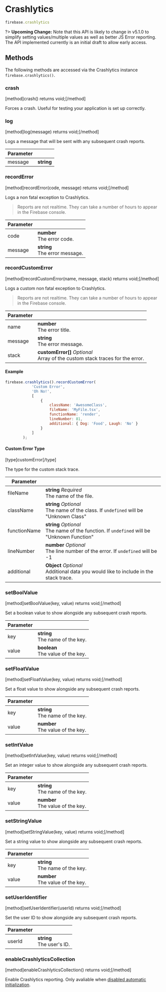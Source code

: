 # Crashlytics

```js
firebase.crashlytics
```

?> **Upcoming Change:** Note that this API is likely to change in v5.1.0 to simplify setting values/multiple values as well as better JS Error reporting. The API implemented currently is an initial draft to allow early access.

## Methods

The following methods are accessed via the Crashlytics instance `firebase.crashlytics()`.

### crash

[method]crash() returns void;[/method]

Forces a crash. Useful for testing your application is set up correctly.

### log

[method]log(message) returns void;[/method]

Logs a message that will be sent with any subsequent crash reports.

| Parameter |         |
| --------- | ------- |
| message   | **string** |

### recordError

[method]recordError(code, message) returns void;[/method]

Logs a non fatal exception to Crashlytics.

> Reports are not realtime. They can take a number of hours to appear in the Firebase console.

| Parameter |     |
| --------- | --- |
| code      | **number** <br /> The error code. |
| message   | **string** <br /> The error message. |

### recordCustomError

[method]recordCustomError(name, message, stack) returns void;[/method]

Logs a custom non fatal exception to Crashlytics.

> Reports are not realtime. They can take a number of hours to appear in the Firebase console.

| Parameter |     |
| --------- | --- |
| name      | **number** <br /> The error title. |
| message   | **string** <br /> The error message. |
| stack   | **customError[]** *Optional* <br /> Array of the custom stack traces for the error. |

#### Example

```js
firebase.crashlytics().recordCustomError(
            'Custom Error',
            'Oh No!',
            [
                {
                    className: 'AwesomeClass',
                    fileName: 'MyFile.tsx',
                    functionName: 'render',
                    lineNumber: 81,
                    additional: { Dog: 'Food', Laugh: 'No' }
                }
            ]
        );
```

#### Custom Error Type

[type]customError[/type]

The type for the custom stack trace.

| Parameter |     |
| --------- | --- |
| fileName      | **string** *Required*<br /> The name of the file. |
| className   | **string** *Optional*<br /> The name of the class. If `undefined` will be "Unknown Class" |
| functionName   | **string** *Optional*<br /> The name of the function. If `undefined` will be "Unknown Function"|
| lineNumber   | **number** *Optional*<br /> The line number of the error. If `undefined` will be -1|
| additional   | **Object** *Optional*<br /> Additional data you would like to include in the stack trace.|

### setBoolValue

[method]setBoolValue(key, value) returns void;[/method]

Set a boolean value to show alongside any subsequent crash reports.

| Parameter |     |
| --------- | --- |
| key       | **string** <br /> The name of the key. |
| value     | **boolean** <br /> The value of the key. |

### setFloatValue

[method]setFloatValue(key, value) returns void;[/method]

Set a float value to show alongside any subsequent crash reports.

| Parameter |     |
| --------- | --- |
| key       | **string** <br /> The name of the key. |
| value     | **number** <br /> The value of the key. |

### setIntValue

[method]setIntValue(key, value) returns void;[/method]

Set an integer value to show alongside any subsequent crash reports.

| Parameter |     |
| --------- | --- |
| key       | **string** <br /> The name of the key. |
| value     | **number** <br /> The value of the key. |

### setStringValue

[method]setStringValue(key, value) returns void;[/method]

Set a string value to show alongside any subsequent crash reports.

| Parameter |     |
| --------- | --- |
| key       | **string** <br /> The name of the key. |
| value     | **number** <br /> The value of the key. |

### setUserIdentifier

[method]setUserIdentifier(userId) returns void;[/method]

Set the user ID to show alongside any subsequent crash reports.

| Parameter |     |
| --------- | --- |
| userId    | **string** <br /> The user's ID. |

### enableCrashlyticsCollection

[method]enableCrashlyticsCollection() returns void;[/method]

Enable Crashlytics reporting. Only avaliable when [disabled automatic initialization](../manual-initialization).